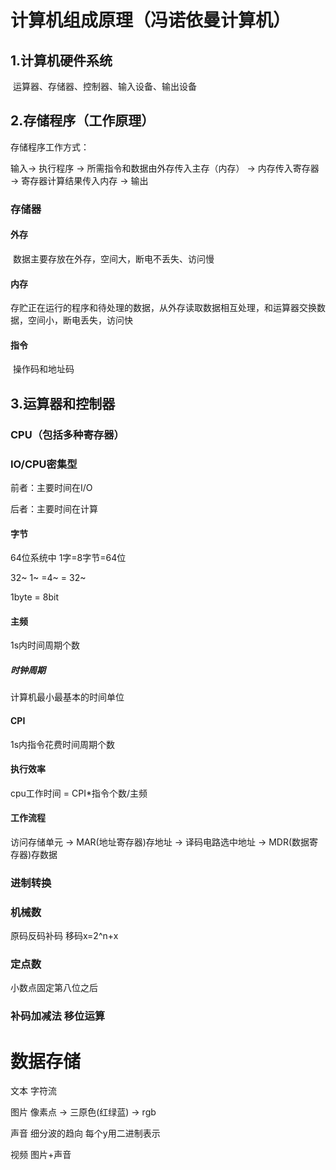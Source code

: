 # 计算机组成原理（冯诺依曼计算机）

## 1.计算机硬件系统

​	运算器、存储器、控制器、输入设备、输出设备

## 2.存储程序（工作原理）

存储程序工作方式：

输入-> 执行程序 -> 所需指令和数据由外存传入主存（内存） -> 内存传入寄存器 -> 寄存器计算结果传入内存 -> 输出

### 存储器

#### 外存

​	数据主要存放在外存，空间大，断电不丢失、访问慢

#### 内存

​	存贮正在运行的程序和待处理的数据，从外存读取数据相互处理，和运算器交换数据，空间小，断电丢失，访问快

#### 指令

​	操作码和地址码

## 3.运算器和控制器

### CPU（包括多种寄存器）

### IO/CPU密集型

前者：主要时间在I/O

后者：主要时间在计算

#### 字节

64位系统中 1字=8字节=64位

32~			  1~ =4~ = 32~

1byte = 8bit

#### 主频

1s内时间周期个数

##### 时钟周期

计算机最小最基本的时间单位

#### CPI

1s内指令花费时间周期个数

#### 执行效率

cpu工作时间 = CPI*指令个数/主频 

#### 工作流程

访问存储单元 -> MAR(地址寄存器)存地址 -> 译码电路选中地址 -> MDR(数据寄存器)存数据

### 进制转换

### 机械数

原码反码补码 移码x=2^n+x

### 定点数 

小数点固定第八位之后

### 补码加减法 移位运算

# 数据存储

文本 字符流

图片 像素点 -> 三原色(红绿蓝) -> rgb

声音 细分波的趋向 每个y用二进制表示

视频 图片+声音





